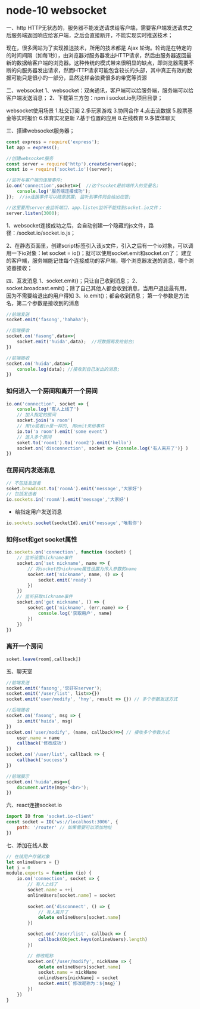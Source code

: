 # node-10 websocket
一、http
HTTP无状态的，服务器不能发送请求给客户端，需要客户端发送请求之后服务端返回响应给客户端，之后会直接断开，不能实现实时推送技术；

现在，很多网站为了实现推送技术，所用的技术都是 Ajax 轮询。轮询是在特定的的时间间隔（如每1秒），由浏览器对服务器发出HTTP请求，然后由服务器返回最新的数据给客户端的浏览器。这种传统的模式带来很明显的缺点，即浏览器需要不断的向服务器发出请求，然而HTTP请求可能包含较长的头部，其中真正有效的数据可能只是很小的一部分，显然这样会浪费很多的带宽等资源


二、websocket
1、websocket：双向通讯，客户端可以给服务端，服务端可以给客户端发送消息；
2、下载第三方包：npm i socket.io到项目目录；

websocket使用场景
1.社交订阅
2.多玩家游戏
3.协同合作
4.点击流数据
5.股票基金等实时报价
6.体育实况更新
7.基于位置的应用
8.在线教育
9.多媒体聊天

三、搭建websocket服务器；
```js
const express = require('express');
let app = express();

//创建websocket服务
const server = require('http').createServer(app);
const io = require('socket.io')(server);

//监听与客户端的连接事件;
io.on('connection',socket=>{  //这个socket是前端传入的变量名;
    console.log('服务端连接成功');
});  //io连接事件可以随意放置; 监听到事件则会给出应答;

//这里要用server去监听端口，app.listen监听不能找到socket.io文件；
server.listen(3000);
```
1、websocket连接成功之后，会自动创建一个隐藏的js文件，路径：/socket.io/socket.io.js；

2、在静态页面里，创建script标签引入该js文件，引入之后有一个io对象，可以调用一下io对象：let socket = io()；就可以使用socket.emit和socket.on了；
建立的客户端，服务端能记住每个连接成功的客户端，哪个浏览器发送的消息，哪个浏览器接收；


四、互发消息
1、socket.emit()；只让自己收到消息；
2、socket.broadcast.emit()；除了自己其他人都会收到消息，当用户退出最有用，因为不需要给退出的用户得知
3、io.emit()；都会收到消息；
第一个参数是方法名，第二个参数是接收到的消息

```js
//前端发送
socket.emit('fasong','hahaha');

//后端接收
socket.on('fasong',data=>{
    socket.emit('huida',data);  //将数据再发给前台;
})

//前端接收
socket.on('huida',data=>{
    console.log(data); //接收到自己发出的消息;
})
```
### 如何进入一个房间和离开一个房间
```js
io.on('connection', socket => {
    console.log('有人上线了')
    // 加入指定的房间
    socket.join('a room')
    // 用to或者in是一样的, 用emit来给事件
    io.to('a room').emit('some event')
    // 进入多个房间
    soket.to('room1').to('room2').emit('hello')
    socket.on('disconnection', socket => {console.log('有人离开了')} )
})
```

### 在房间内发送消息
```js
// 不包括发送者
soket.broadcast.to('roomA').emit('message','大家好')
// 包括发送者
io.sockets.in('roomA').emit('message','大家好')
```
* 给指定用户发送消息
```js
io.sockets.socket(socketId).emit('message','唯有你')
```

### 如何set和get    socket属性
```js
io.sockets.on('connection', function (socket) {
    // 监听设置nickname事件
    socket.on('set nickname', name => {
        // 将socket的nickname属性设置为传入参数的name
        socket.set('nickname', name, () => {
            socket.emit('ready')
        })
    })
    // 监听获取nickname事件
    socket.on('get nickname', () => {
        socket.get('nickname', (err,name) => {
            console.log('获取用户', name)
        })
    })
})
```

### 离开一个房间
```js
soket.leave(room[,callback])
```

五、聊天室
```js
//前端发送
socket.emit('fasong','您好呀server');
socket.emit('/user/list', list=>{})
socket.emit('user/modify', 'hny', result => {}) // 多个参数发送方式

//后端接收
socket.on('fasong', msg => {
    io.emit('huida', msg)
})
socket.on('user/modify', (name, callback)=>{ // 接收多个参数方式
    user.name = name
    callback('修改成功')
})
socket.on('/user/list', callback => {
    callback('success')
})

//前端展示
socket.on('huida',msg=>{
    document.write(msg+'<br>');
})
```


六、react连接socket.io
```js
import IO from 'socket.io-client'
const socket = IO('ws://localhost:3006', {
    path: '/router' // 如果需要可以添加地址
})
```


七、添加在线人数
```js
// 在线用户存储对象
let onlineUsers = {}
let i = 0
module.exports = function (io) {
    io.on('connection', socket => {
        // 有人上线了
        socket.name = ++i
        onlineUsers[socket.name] = socket
        
        socket.on('disconnect', () => {
            // 有人离开了
            delete onlineUsers[socket.name]
        })

        socket.on('/user/list', callback => {
            callback(Object.keys(onlineUsers).length)
        })

        // 修改昵称
        socket.on('/user/modify', nickName => {
            delete onlineUsers[socket.name]
            socket.name = nickName
            onlineUsers[nickName] = socket
            socket.emit(`修改昵称为：${msg}`)
        })
    })
}
```

